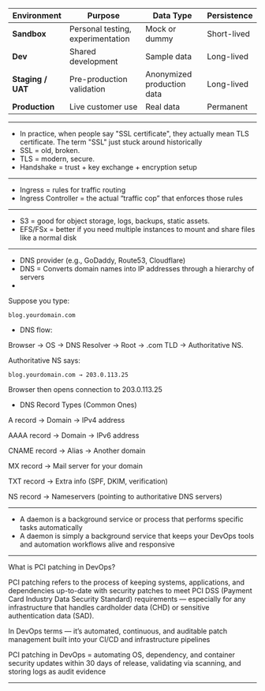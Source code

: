 

| Environment       | Purpose                           | Data Type                  | Persistence |
| ----------------- | --------------------------------- | -------------------------- | ----------- |
| **Sandbox**       | Personal testing, experimentation | Mock or dummy              | Short-lived |
| **Dev**           | Shared development                | Sample data                | Long-lived  |
| **Staging / UAT** | Pre-production validation         | Anonymized production data | Long-lived  |
| **Production**    | Live customer use                 | Real data                  | Permanent   |

---
- In practice, when people say "SSL certificate", they actually mean TLS certificate. The term "SSL" just stuck around historically
- SSL = old, broken.
- TLS = modern, secure.
- Handshake = trust + key exchange + encryption setup

---

- Ingress = rules for traffic routing
- Ingress Controller = the actual “traffic cop” that enforces those rules
---
- S3 = good for object storage, logs, backups, static assets.
- EFS/FSx = better if you need multiple instances to mount and share files like a normal disk
---
- DNS provider (e.g., GoDaddy, Route53, Cloudflare)
- DNS = Converts domain names into IP addresses through a hierarchy of servers
- 
Suppose you type:
```
blog.yourdomain.com
```

- DNS flow:

Browser → OS → DNS Resolver → Root → .com TLD → Authoritative NS.

Authoritative NS says:
```
blog.yourdomain.com → 203.0.113.25
```

Browser then opens connection to 203.0.113.25

- DNS Record Types (Common Ones)

A record → Domain → IPv4 address

AAAA record → Domain → IPv6 address

CNAME record → Alias → Another domain

MX record → Mail server for your domain

TXT record → Extra info (SPF, DKIM, verification)

NS record → Nameservers (pointing to authoritative DNS servers)

---
- A daemon is a background service or process that performs specific tasks automatically
- A daemon is simply a background service that keeps your DevOps tools and automation workflows alive and responsive
---
What is PCI patching in DevOps?

PCI patching refers to the process of keeping systems, applications, and dependencies up-to-date with security patches to meet PCI DSS (Payment Card Industry Data Security Standard) requirements — especially for any infrastructure that handles cardholder data (CHD) or sensitive authentication data (SAD).

In DevOps terms — it’s automated, continuous, and auditable patch management built into your CI/CD and infrastructure pipelines

PCI patching in DevOps = automating OS, dependency, and container security updates within 30 days of release, validating via scanning, and storing logs as audit evidence

---
